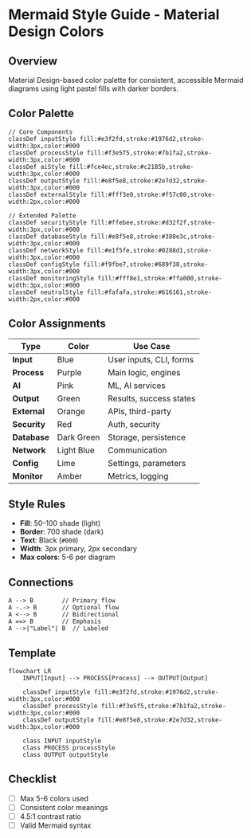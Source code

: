 # Mermaid Style Guide - Material Design Colors

## Overview
Material Design-based color palette for consistent, accessible Mermaid diagrams using light pastel fills with darker borders.

## Color Palette

```mermaid
// Core Components
classDef inputStyle fill:#e3f2fd,stroke:#1976d2,stroke-width:3px,color:#000
classDef processStyle fill:#f3e5f5,stroke:#7b1fa2,stroke-width:3px,color:#000
classDef aiStyle fill:#fce4ec,stroke:#c2185b,stroke-width:3px,color:#000
classDef outputStyle fill:#e8f5e8,stroke:#2e7d32,stroke-width:3px,color:#000
classDef externalStyle fill:#fff3e0,stroke:#f57c00,stroke-width:2px,color:#000

// Extended Palette
classDef securityStyle fill:#ffebee,stroke:#d32f2f,stroke-width:3px,color:#000
classDef databaseStyle fill:#e8f5e8,stroke:#388e3c,stroke-width:3px,color:#000
classDef networkStyle fill:#e1f5fe,stroke:#0288d1,stroke-width:3px,color:#000
classDef configStyle fill:#f9fbe7,stroke:#689f38,stroke-width:3px,color:#000
classDef monitoringStyle fill:#fff8e1,stroke:#ffa000,stroke-width:3px,color:#000
classDef neutralStyle fill:#fafafa,stroke:#616161,stroke-width:2px,color:#000
```

## Color Assignments

| Type | Color | Use Case |
|------|-------|----------|
| **Input** | Blue | User inputs, CLI, forms |
| **Process** | Purple | Main logic, engines |
| **AI** | Pink | ML, AI services |
| **Output** | Green | Results, success states |
| **External** | Orange | APIs, third-party |
| **Security** | Red | Auth, security |
| **Database** | Dark Green | Storage, persistence |
| **Network** | Light Blue | Communication |
| **Config** | Lime | Settings, parameters |
| **Monitor** | Amber | Metrics, logging |

## Style Rules

- **Fill**: 50-100 shade (light)
- **Border**: 700 shade (dark)
- **Text**: Black (`#000`)
- **Width**: 3px primary, 2px secondary
- **Max colors**: 5-6 per diagram

## Connections

```mermaid
A --> B        // Primary flow
A -.-> B       // Optional flow
A <--> B       // Bidirectional
A ==> B        // Emphasis
A -->|"Label"| B  // Labeled
```

## Template

```mermaid
flowchart LR
    INPUT[Input] --> PROCESS[Process] --> OUTPUT[Output]
    
    classDef inputStyle fill:#e3f2fd,stroke:#1976d2,stroke-width:3px,color:#000
    classDef processStyle fill:#f3e5f5,stroke:#7b1fa2,stroke-width:3px,color:#000
    classDef outputStyle fill:#e8f5e8,stroke:#2e7d32,stroke-width:3px,color:#000
    
    class INPUT inputStyle
    class PROCESS processStyle
    class OUTPUT outputStyle
```

## Checklist

- [ ] Max 5-6 colors used
- [ ] Consistent color meanings
- [ ] 4.5:1 contrast ratio
- [ ] Valid Mermaid syntax